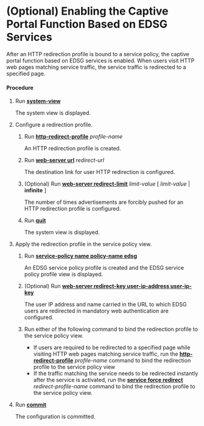 (Optional) Enabling the Captive Portal Function Based on EDSG Services
======================================================================

After an HTTP redirection profile is bound to a service policy, the captive portal function based on EDSG services is enabled. When users visit HTTP web pages matching service traffic, the service traffic is redirected to a specified page.

#### Procedure

1. Run [**system-view**](cmdqueryname=system-view)
   
   
   
   The system view is displayed.
2. Configure a redirection profile.
   1. Run [**http-redirect-profile**](cmdqueryname=http-redirect-profile) *profile-name*
      
      
      
      An HTTP redirection profile is created.
   2. Run [**web-server url**](cmdqueryname=web-server+url) *redirect-url*
      
      
      
      The destination link for user HTTP redirection is configured.
   3. (Optional) Run [**web-server redirect-limit**](cmdqueryname=web-server+redirect-limit) *limit-value* [ *limit-value* | **infinite** ]
      
      
      
      The number of times advertisements are forcibly pushed for an HTTP redirection profile is configured.
   4. Run [**quit**](cmdqueryname=quit)
      
      
      
      The system view is displayed.
3. Apply the redirection profile in the service policy view.
   1. Run [**service-policy name policy-name edsg**](cmdqueryname=service-policy+name+policy-name+edsg)
      
      
      
      An EDSG service policy profile is created and the EDSG service policy profile view is displayed.
   2. (Optional) Run [**web-server redirect-key user-ip-address user-ip-key**](cmdqueryname=web-server+redirect-key+user-ip-address+user-ip-key)
      
      
      
      The user IP address and name carried in the URL to which EDSG users are redirected in mandatory web authentication are configured.
   3. Run either of the following command to bind the redirection profile to the service policy view.
      
      
      * If users are required to be redirected to a specified page while visiting HTTP web pages matching service traffic, run the [**http-redirect-profile**](cmdqueryname=http-redirect-profile) *profile-name* command to bind the redirection profile to the service policy view
      * If the traffic matching the service needs to be redirected instantly after the service is activated, run the [**service force redirect**](cmdqueryname=service+force+redirect) *redirect-profile-name* command to bind the redirection profile to the service policy view.
4. Run [**commit**](cmdqueryname=commit)
   
   
   
   The configuration is committed.